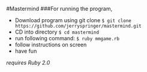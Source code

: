 #Mastermind
###For running the program, 

+ Download program using git clone
```$ git clone https://github.com/jerryspringer/mastermind.git```
+ CD into directory
```$ cd mastermind```
+ run following command: 
```$ ruby mmgame.rb```
+ follow instructions on screen
+ have fun

*requires Ruby 2.0*
